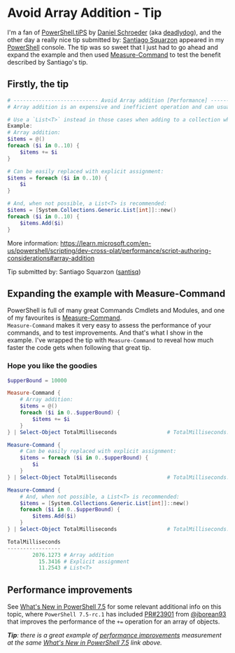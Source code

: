 # Avoid Array Addition - Tip
I'm a fan of [PowerShell.tiPS](https://www.powershellgallery.com/packages/tiPS) by [Daniel Schroeder](https://blog.danskingdom.com/) (aka [deadlydog](https://github.com/deadlydog)), and the other day a really nice tip submitted by: [Santiago Squarzon](https://github.com/santisq) appeared in my [PowerShell](https://learn.microsoft.com/en-us/powershell/scripting/overview) console.
The tip was so sweet that I just had to go ahead and expand the example and then used [Measure-Command](https://learn.microsoft.com/en-us/powershell/module/microsoft.powershell.utility/measure-command) to test the benefit described by Santiago's tip.

## Firstly, the tip

<p style="font-family:consolas; color:cyan;"></p>

```powershell
# --------------------------- Avoid Array addition [Performance] ---------------------------
# Array addition is an expensive and inefficient operation and can usually be replaced by PowerShell explicit loop assignment.

# Use a `List<T>` instead in those cases when adding to a collection while looping is required.
Example:
# Array addition:
$items = @()
foreach ($i in 0..10) {
    $items += $i
}

# Can be easily replaced with explicit assignment:
$items = foreach ($i in 0..10) {
    $i
}

# And, when not possible, a List<T> is recommended:
$items = [System.Collections.Generic.List[int]]::new()
foreach ($i in 0..10) {
    $items.Add($i)
}
```
More information:
https://learn.microsoft.com/en-us/powershell/scripting/dev-cross-plat/performance/script-authoring-considerations#array-addition

Tip submitted by: Santiago Squarzon ([santisq](https://github.com/santisq))

## Expanding the example with Measure-Command
PowerShell is full of many great Commands Cmdlets and Modules, and one of my favourites is [Measure-Command](https://learn.microsoft.com/en-us/powershell/module/microsoft.powershell.utility/measure-command).<br>
`Measure-Command` makes it very easy to assess the performance of your commands, and to test improvements. And that's what I show in the example. I've wrapped the tip with `Measure-Command` to reveal how much faster the code gets when following that great tip.

### Hope you like the goodies

```powershell
$upperBound = 10000

Measure-Command {
    # Array addition:
    $items = @()
    foreach ($i in 0..$upperBound) {
        $items += $i
    }
} | Select-Object TotalMilliseconds                # TotalMilliseconds: 2076.1273

Measure-Command {
    # Can be easily replaced with explicit assignment:
    $items = foreach ($i in 0..$upperBound) {
        $i
    }
} | Select-Object TotalMilliseconds                # TotalMilliseconds: 15.3416

Measure-Command {
    # And, when not possible, a List<T> is recommended:
    $items = [System.Collections.Generic.List[int]]::new()
    foreach ($i in 0..$upperBound) {
        $items.Add($i)
    }
} | Select-Object TotalMilliseconds                # TotalMilliseconds: 11.2543

TotalMilliseconds
-----------------
        2076.1273 # Array addition
          15.3416 # Explicit assignment
          11.2543 # List<T>

```
## Performance improvements
See [What's New in PowerShell 7.5](https://learn.microsoft.com/en-us/powershell/scripting/whats-new/what-s-new-in-powershell-75) for some relevant additional info on this topic, where `PowerShell 7.5-rc.1` has included [PR#23901](https://github.com/PowerShell/PowerShell/pull/23901) from [@jborean93](https://github.com/jborean93) that improves the performance of the `+=` operation for an array of objects.


_**Tip**: there is a great example of [performance improvements](https://learn.microsoft.com/en-us/powershell/scripting/whats-new/what-s-new-in-powershell-75#performance-improvements) measurement at the same [What's New in PowerShell 7.5](https://learn.microsoft.com/en-us/powershell/scripting/whats-new/what-s-new-in-powershell-75) link above._
